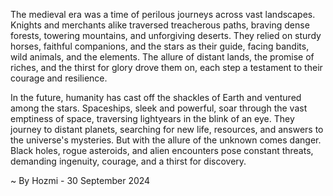 
The medieval era was a time of perilous journeys across vast landscapes. Knights and merchants alike traversed treacherous paths, braving dense forests, towering mountains, and unforgiving deserts.  They relied on sturdy horses, faithful companions, and the stars as their guide, facing bandits, wild animals, and the elements.  The allure of distant lands, the promise of riches, and the thirst for glory drove them on, each step a testament to their courage and resilience.

In the future, humanity has cast off the shackles of Earth and ventured among the stars. Spaceships, sleek and powerful, soar through the vast emptiness of space, traversing lightyears in the blink of an eye.  They journey to distant planets, searching for new life, resources, and answers to the universe's mysteries. But with the allure of the unknown comes danger.  Black holes, rogue asteroids, and alien encounters pose constant threats, demanding ingenuity, courage, and a thirst for discovery. 

~ By Hozmi - 30 September 2024

